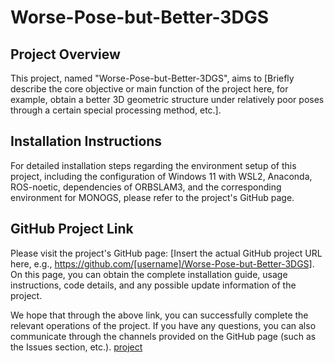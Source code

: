 # Worse-Pose-but-Better-3DGS

## Project Overview
This project, named "Worse-Pose-but-Better-3DGS", aims to [Briefly describe the core objective or main function of the project here, for example, obtain a better 3D geometric structure under relatively poor poses through a certain special processing method, etc.].

## Installation Instructions
For detailed installation steps regarding the environment setup of this project, including the configuration of Windows 11 with WSL2, Anaconda, ROS-noetic, dependencies of ORBSLAM3, and the corresponding environment for MONOGS, please refer to the project's GitHub page.

## GitHub Project Link
Please visit the project's GitHub page: [Insert the actual GitHub project URL here, e.g., https://github.com/[username]/Worse-Pose-but-Better-3DGS]. On this page, you can obtain the complete installation guide, usage instructions, code details, and any possible update information of the project.

We hope that through the above link, you can successfully complete the relevant operations of the project. If you have any questions, you can also communicate through the channels provided on the GitHub page (such as the Issues section, etc.).
[project](https://wla-98.github.io/worse-pose-but-better-3DGS/)
